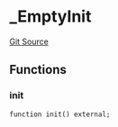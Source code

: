 # _EmptyInit
[Git Source](https://github.com/KlimaDAO/klimadao-solidity/blob/36109e4551048e978d232da5905a9cf6eaf3e3e2/src/infinity/init/_EmptyInit.sol)


## Functions
### init


```solidity
function init() external;
```

